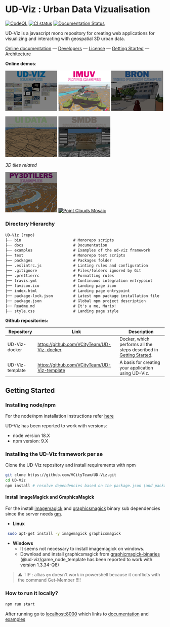 # UD-Viz : Urban Data Vizualisation

[![CodeQL](https://github.com/VCityTeam/UD-Viz/actions/workflows/codeql-analysis.yml/badge.svg)](https://github.com/VCityTeam/UD-Viz/actions/workflows/codeql-analysis.yml)
[![CI status](https://travis-ci.com/VCityTeam/UD-Viz.svg?branch=master)](https://app.travis-ci.com/github/VCityTeam/UD-Viz)
[![Documentation Status](https://readthedocs.org/projects/ansicolortags/badge/?version=latest)](http://vcityteam.github.io/UD-Viz/html/index.html)

UD-Viz is a javascript mono repository for creating web applications for visualizing and interacting with geospatial 3D urban data.

[Online documentation](https://vcityteam.github.io/UD-Viz/html/index.html) &mdash;
[Developers](./docs/static/Developers.md) &mdash;
[License](./LICENSE.md) &mdash;
[Getting Started](#getting-started) &mdash;
[Architecture](./docs/static/architecture.md)

**Online demos**:

<p>
  <a href="https://ud-viz.vcityliris.data.alpha.grandlyon.com/" ><img src="./img/UDVIZ-Examples.png" alt="UD-VizExamples Mosaic" width="32.5%" style="filter:brightness(0.5);pointer-events: none;"></a>
  <a href="https://www.imuvirtuel.fr/"><img src="./img/IMUV_Homepage.png" alt="IMUV Flying Campus Mosaic" width="32.5%"></a>
  <a href="https://deambulation-bron.vcityliris.data.alpha.grandlyon.com/"><img src="./img/Deambulation Bron.png" alt="Deambulation Bron Mosaic" width="32.5%" style="filter:brightness(0.5);pointer-events: none;"></a>
</p>
<p>
  <a href="https://ui-driven-data-lyon.vcityliris.data.alpha.grandlyon.com/" ><img src="./img/UI_Data_Driven.png" alt="UI Data Driven Mosaic" width="32.5%" style="filter:brightness(0.5);pointer-events: none;"></a>
  <a href="https://spatial-multimedia-demo.vcityliris.data.alpha.grandlyon.com/"><img src="./img/MultimediaViz.png" alt="Multimedia Viz Mosaic" width="32.5%" style="filter:brightness(0.5);pointer-events: none;"></a>
</p>

_3D tiles related_

<p>
  <a href="https://py3dtilers-demo.vcityliris.data.alpha.grandlyon.com/"><img src="./img/3Dtiles.png" alt="Py3dTilers Mosaic" width="32.5%" style="filter:brightness(0.5);pointer-events: none;"></a>
  <a href="https://point-cloud.vcityliris.data.alpha.grandlyon.com/" ><img src="./img/PointClouds.png" alt="Point Clouds Mosaic" width="32.5%" style="filter:brightness(0.5);pointer-events: none;"></a>
</p>


### Directory Hierarchy

```
UD-Viz (repo)
├── bin                       # Monorepo scripts
├── docs                      # Documentation
├── examples                  # Examples of the ud-viz framework
├── test                      # Monorepo test scripts
├── packages                  # Packages folder
├── .eslintrc.js              # Linting rules and configuration
├── .gitignore                # Files/folders ignored by Git
├── .prettierrc               # Formatting rules
├── travis.yml                # Continuous integration entrypoint
├── favicon.ico               # Landing page icon
├── index.html                # Landing page entrypoint
├── package-lock.json         # Latest npm package installation file
├── package.json              # Global npm project description
├── Readme.md                 # It's a me, Mario!
├── style.css                 # Landing page style
```

**Github repositories:**

| Repository      | Link                                         | Description                                                                            |
| --------------- | -------------------------------------------- | -------------------------------------------------------------------------------------- |
| UD-Viz-docker   | https://github.com/VCityTeam/UD-Viz-docker   | Docker, which performs all the steps described in [Getting Started](#getting-started). |
| UD-Viz-template | https://github.com/VCityTeam/UD-Viz-template | A basis for creating your application using UD-Viz.                                    |

## Getting Started

### Installing node/npm

For the node/npm installation instructions refer [here](https://github.com/VCityTeam/UD-SV/blob/master/Tools/ToolNpm.md)

UD-Viz has been reported to work with versions:

- node version 18.X
- npm version: 9.X

### Installing the UD-Viz framework per se

Clone the UD-Viz repository and install requirements with npm

```bash
git clone https://github.com/VCityTeam/UD-Viz.git
cd UD-Viz
npm install # resolve dependencies based on the package.json (and package-lock.json if it exists)
```

#### Install ImageMagick and GraphicsMagick

For the install [imagemagick](https://imagemagick.org/index.php) and [graphicsmagick](http://www.graphicsmagick.org/) binary sub dependencies since the server needs [gm](https://www.npmjs.com/package/gm?activeTab=readme).

- **Linux**

```bash
 sudo apt-get install -y imagemagick graphicsmagick
```

- **Windows**
  - It seems not necessary to install imagemagick on windows.
  - Download and install graphicsmagick from [graphicmagick-binaries](https://sourceforge.net/projects/graphicsmagick/files/graphicsmagick-binaries/) (@ud-viz/game_node_template has been reported to work with version 1.3.34-Q8)

> ⚠️ TIP : allias `gm` doesn't work in powershell because it conflicts with the command Get-Member !!!!

### How to run it locally?

```bash
npm run start
```

After running go to [localhost:8000](http://localhost:8000) which links to [documentation](./docs/) and [examples](./examples/)
